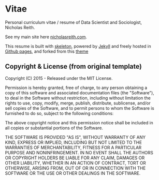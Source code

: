 
# Vitae

Personal curriculum vitae / resume of Data Scientist and Sociologist, Nicholas Reith.

See my main site here [nicholasreith.com](https://www.nicholasreith.com).

This resume is built with [skeleton](http://getskeleton.com/), powered by [Jekyll](http://jekyllrb.com/) and freely
hosted in [Github pages](https://pages.github.com/), and forked from this [theme](https://biomadeira.github.io/vitae)

## Copyright & License (from original template)

Copyright (C) 2015 - Released under the MIT License.

Permission is hereby granted, free of charge, to any person obtaining a copy of this software and associated documentation files (the "Software"), to deal in the Software without restriction, including without limitation the rights to use, copy, modify, merge, publish, distribute, sublicense, and/or sell copies of the Software, and to permit persons to whom the Software is furnished to do so, subject to the following conditions:

The above copyright notice and this permission notice shall be included in all copies or substantial portions of the Software.

THE SOFTWARE IS PROVIDED "AS IS", WITHOUT WARRANTY OF ANY KIND, EXPRESS OR IMPLIED, INCLUDING BUT NOT LIMITED TO THE WARRANTIES OF MERCHANTABILITY, FITNESS FOR A PARTICULAR PURPOSE AND
NONINFRINGEMENT. IN NO EVENT SHALL THE AUTHORS OR COPYRIGHT HOLDERS BE LIABLE FOR ANY CLAIM, DAMAGES OR OTHER LIABILITY, WHETHER IN AN ACTION OF CONTRACT, TORT OR OTHERWISE, ARISING FROM, OUT OF OR IN CONNECTION WITH THE SOFTWARE OR THE USE OR OTHER DEALINGS IN THE SOFTWARE.
